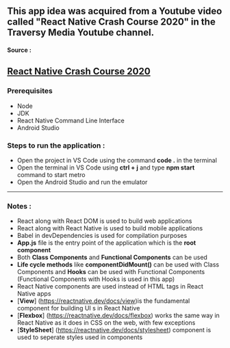 ## This app idea was acquired from a Youtube video called "React Native Crash Course 2020" in the Traversy Media Youtube channel.

#### Source : 
[React Native Crash Course 2020](https://www.youtube.com/watch?v=Hf4MJH0jDb4&t=650s)
---

### Prerequisites
* Node
* JDK
* React Native Command Line Interface
* Android Studio

### Steps to run the application :
* Open the project in VS Code using the command **code .** in the terminal 
* Open the terminal in VS Code using **ctrl + j** and type **npm start** command to start metro
* Open the Android Studio and run the emulator
---

### Notes :
* React along with React DOM is used to build web applications
* React along with React Native is used to build mobile applications
* Babel in devDependencies is used for compilation purposes
* **App.js** file is the entry point of the application which is the **root component**
* Both **Class Components** and **Functional Components** can be used
* **Life cycle methods** like **componentDidMount()** can be used with Class Components and **Hooks** can be used with Functional Components (Functional Components with Hooks is used in this app)
* React Native components are used instead of HTML tags in React Native apps
* [**View**] (https://reactnative.dev/docs/view)is the fundamental component for building UI s in React Native
* [**Flexbox**] (https://reactnative.dev/docs/flexbox) works the same way in React Native as it does in CSS on the web, with few exceptions
* [**StyleSheet**] (https://reactnative.dev/docs/stylesheet) component is used to seperate styles used in components





    




